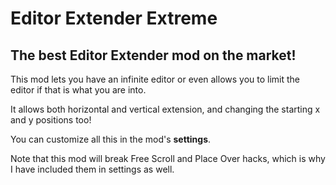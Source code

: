 # Editor Extender Extreme

## <cg>The best Editor Extender mod on the market!</c>

This mod lets you have an infinite editor or even allows you to limit the editor if that is what you are into. 

It allows both horizontal and vertical extension, and changing the starting x and y positions too!

You can customize all this in the mod's **<cy>settings</c>**.

<cr>Note that this mod will break Free Scroll and Place Over hacks, which is why I have included them in settings as well.</c>
